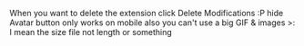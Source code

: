 When you want to delete the extension click 
Delete Modifications :P hide Avatar button only works on mobile also you can't use a big GIF & images  >: I mean the size file not length or something 

